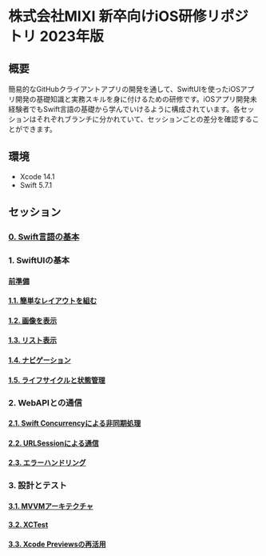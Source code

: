 # 株式会社MIXI 新卒向けiOS研修リポジトリ 2023年版

## 概要

簡易的なGitHubクライアントアプリの開発を通して、SwiftUIを使ったiOSアプリ開発の基礎知識と実務スキルを身に付けるための研修です。iOSアプリ開発未経験者でもSwift言語の基礎から学んでいけるように構成されています。各セッションはそれぞれブランチに分かれていて、セッションごとの差分を確認することができます。

## 環境

- Xcode 14.1
- Swift 5.7.1

## セッション
### [0. Swift言語の基本](https://github.com/mixigroup/ios-swiftui-training/tree/session-0)

### 1. SwiftUIの基本
#### [前準備](https://github.com/mixigroup/ios-swiftui-training/tree/session-1-prepare)

#### [1.1. 簡単なレイアウトを組む](https://github.com/mixigroup/ios-swiftui-training/tree/session-1.1)

#### [1.2. 画像を表示](https://github.com/mixigroup/ios-swiftui-training/tree/session-1.2)

#### [1.3. リスト表示](https://github.com/mixigroup/ios-swiftui-training/tree/session-1.3)

#### [1.4. ナビゲーション](https://github.com/mixigroup/ios-swiftui-training/tree/session-1.4)

#### [1.5. ライフサイクルと状態管理](https://github.com/mixigroup/ios-swiftui-training/tree/session-1.5)

### 2. WebAPIとの通信
#### [2.1. Swift Concurrencyによる非同期処理](https://github.com/mixigroup/ios-swiftui-training/tree/session-2.1)

#### [2.2. URLSessionによる通信](https://github.com/mixigroup/ios-swiftui-training/tree/session-2.2)

#### [2.3. エラーハンドリング](https://github.com/mixigroup/ios-swiftui-training/tree/session-2.3)

### 3. 設計とテスト
#### [3.1. MVVMアーキテクチャ](https://github.com/mixigroup/ios-swiftui-training/tree/session-3.1)

#### [3.2. XCTest](https://github.com/mixigroup/ios-swiftui-training/tree/session-3.2)

#### [3.3. Xcode Previewsの再活用](https://github.com/mixigroup/ios-swiftui-training/tree/session-3.3)

<!-- ### 4. ログイン -->
